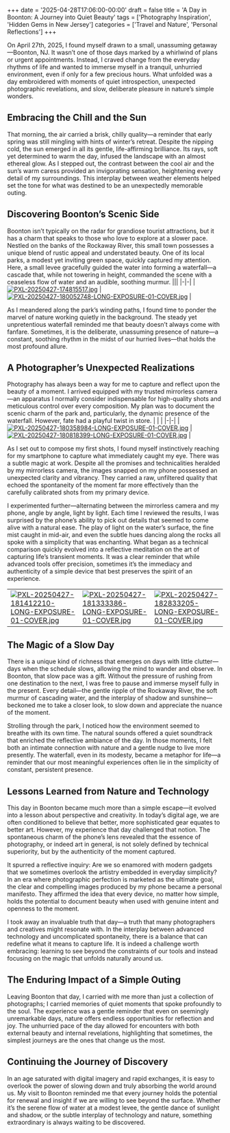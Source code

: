 +++
date = '2025-04-28T17:06:00-00:00'
draft = false
title = 'A Day in Boonton: A Journey into Quiet Beauty'
tags = ['Photography Inspiration', 'Hidden Gems in New Jersey']
categories = ['Travel and Nature', 'Personal Reflections']
+++

On April 27th, 2025, I found myself drawn to a small, unassuming getaway—Boonton, NJ. It wasn’t one of those days marked by a whirlwind of plans or urgent appointments. Instead, I craved change from the everyday rhythms of life and wanted to immerse myself in a tranquil, unhurried environment, even if only for a few precious hours. What unfolded was a day embroidered with moments of quiet introspection, unexpected photographic revelations, and slow, deliberate pleasure in nature’s simple wonders.

## Embracing the Chill and the Sun

That morning, the air carried a brisk, chilly quality—a reminder that early spring was still mingling with hints of winter’s retreat. Despite the nipping cold, the sun emerged in all its gentle, life-affirming brilliance. Its rays, soft yet determined to warm the day, infused the landscape with an almost ethereal glow. As I stepped out, the contrast between the cool air and the sun’s warm caress provided an invigorating sensation, heightening every detail of my surroundings. This interplay between weather elements helped set the tone for what was destined to be an unexpectedly memorable outing.

## Discovering Boonton’s Scenic Side

Boonton isn’t typically on the radar for grandiose tourist attractions, but it has a charm that speaks to those who love to explore at a slower pace. Nestled on the banks of the Rockaway River, this small town possesses a unique blend of rustic appeal and understated beauty. One of its local parks, a modest yet inviting green space, quickly captured my attention. Here, a small levee gracefully guided the water into forming a waterfall—a cascade that, while not towering in height, commanded the scene with a ceaseless flow of water and an audible, soothing murmur.
|||
|-|-|
|[![PXL-20250427-174815517.jpg](https://i.postimg.cc/JnhpGfT9/PXL-20250427-174815517.jpg)](https://postimg.cc/1gLGdj1H) | [![PXL-20250427-180052748-LONG-EXPOSURE-01-COVER.jpg](https://i.postimg.cc/bvg6YyRx/PXL-20250427-180052748-LONG-EXPOSURE-01-COVER.jpg)](https://postimg.cc/WDDmXPCz) |

As I meandered along the park’s winding paths, I found time to ponder the marvel of nature working quietly in the background. The steady yet unpretentious waterfall reminded me that beauty doesn’t always come with fanfare. Sometimes, it is the deliberate, unassuming presence of nature—a constant, soothing rhythm in the midst of our hurried lives—that holds the most profound allure.



## A Photographer’s Unexpected Realizations

Photography has always been a way for me to capture and reflect upon the beauty of a moment. I arrived equipped with my trusted mirrorless camera—an apparatus I normally consider indispensable for high-quality shots and meticulous control over every composition. My plan was to document the scenic charm of the park and, particularly, the dynamic presence of the waterfall. However, fate had a playful twist in store.
| | |
|-|-|
|[![PXL-20250427-180358984-LONG-EXPOSURE-01-COVER.jpg](https://i.postimg.cc/Zq47hB6Y/PXL-20250427-180358984-LONG-EXPOSURE-01-COVER.jpg)](https://postimg.cc/LJQBtsyG) | [![PXL-20250427-180818399-LONG-EXPOSURE-01-COVER.jpg](https://i.postimg.cc/Y9ybgdZj/PXL-20250427-180818399-LONG-EXPOSURE-01-COVER.jpg)](https://postimg.cc/YGY6Bzpw) |

As I set out to compose my first shots, I found myself instinctively reaching for my smartphone to capture what immediately caught my eye. There was a subtle magic at work. Despite all the promises and technicalities heralded by my mirrorless camera, the images snapped on my phone possessed an unexpected clarity and vibrancy. They carried a raw, unfiltered quality that echoed the spontaneity of the moment far more effectively than the carefully calibrated shots from my primary device.



I experimented further—alternating between the mirrorless camera and my phone, angle by angle, light by light. Each time I reviewed the results, I was surprised by the phone’s ability to pick out details that seemed to come alive with a natural ease. The play of light on the water’s surface, the fine mist caught in mid-air, and even the subtle hues dancing along the rocks all spoke with a simplicity that was enchanting. What began as a technical comparison quickly evolved into a reflective meditation on the art of capturing life’s transient moments. It was a clear reminder that while advanced tools offer precision, sometimes it’s the immediacy and authenticity of a simple device that best preserves the spirit of an experience.

|  | | |
|-----------|----------|-|
|[![PXL-20250427-181412210-LONG-EXPOSURE-01-COVER.jpg](https://i.postimg.cc/QC9SqpZm/PXL-20250427-181412210-LONG-EXPOSURE-01-COVER.jpg)](https://postimg.cc/RJmcSJFJ) | [![PXL-20250427-181333386-LONG-EXPOSURE-01-COVER.jpg](https://i.postimg.cc/DfSKNH2j/PXL-20250427-181333386-LONG-EXPOSURE-01-COVER.jpg)](https://postimg.cc/pyM7h05z)| [![PXL-20250427-182833205-LONG-EXPOSURE-01-COVER.jpg](https://i.postimg.cc/kG0sYBnm/PXL-20250427-182833205-LONG-EXPOSURE-01-COVER.jpg)](https://postimg.cc/PvM1Pfp3) |

## The Magic of a Slow Day

There is a unique kind of richness that emerges on days with little clutter—days when the schedule slows, allowing the mind to wander and observe. In Boonton, that slow pace was a gift. Without the pressure of rushing from one destination to the next, I was free to pause and immerse myself fully in the present. Every detail—the gentle ripple of the Rockaway River, the soft murmur of cascading water, and the interplay of shadow and sunshine—beckoned me to take a closer look, to slow down and appreciate the nuance of the moment.

Strolling through the park, I noticed how the environment seemed to breathe with its own time. The natural sounds offered a quiet soundtrack that enriched the reflective ambiance of the day. In those moments, I felt both an intimate connection with nature and a gentle nudge to live more presently. The waterfall, even in its modesty, became a metaphor for life—a reminder that our most meaningful experiences often lie in the simplicity of constant, persistent presence.

## Lessons Learned from Nature and Technology

This day in Boonton became much more than a simple escape—it evolved into a lesson about perspective and creativity. In today’s digital age, we are often conditioned to believe that better, more sophisticated gear equates to better art. However, my experience that day challenged that notion. The spontaneous charm of the phone’s lens revealed that the essence of photography, or indeed art in general, is not solely defined by technical superiority, but by the authenticity of the moment captured.

It spurred a reflective inquiry: Are we so enamored with modern gadgets that we sometimes overlook the artistry embedded in everyday simplicity? In an era where photographic perfection is marketed as the ultimate goal, the clear and compelling images produced by my phone became a personal manifesto. They affirmed the idea that every device, no matter how simple, holds the potential to document beauty when used with genuine intent and openness to the moment.

I took away an invaluable truth that day—a truth that many photographers and creatives might resonate with. In the interplay between advanced technology and uncomplicated spontaneity, there is a balance that can redefine what it means to capture life. It is indeed a challenge worth embracing: learning to see beyond the constraints of our tools and instead focusing on the magic that unfolds naturally around us.

## The Enduring Impact of a Simple Outing

Leaving Boonton that day, I carried with me more than just a collection of photographs; I carried memories of quiet moments that spoke profoundly to the soul. The experience was a gentle reminder that even on seemingly unremarkable days, nature offers endless opportunities for reflection and joy. The unhurried pace of the day allowed for encounters with both external beauty and internal revelations, highlighting that sometimes, the simplest journeys are the ones that change us the most.

## Continuing the Journey of Discovery

In an age saturated with digital imagery and rapid exchanges, it is easy to overlook the power of slowing down and truly absorbing the world around us. My visit to Boonton reminded me that every journey holds the potential for renewal and insight if we are willing to see beyond the surface. Whether it’s the serene flow of water at a modest levee, the gentle dance of sunlight and shadow, or the subtle interplay of technology and nature, something extraordinary is always waiting to be discovered.

